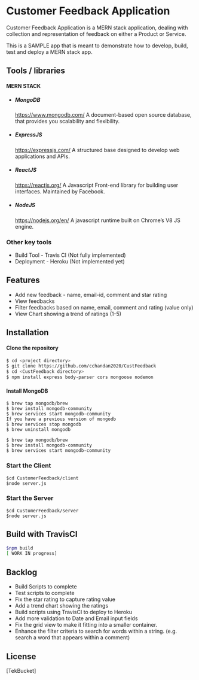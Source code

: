 
# Customer Feedback Application 

Customer Feedback Application is a MERN stack application, dealing with collection and representation of feedback on either a Product or Service. 

This is a SAMPLE app that is meant to demonstrate how to develop, build, test and deploy a MERN stack app. 

## Tools / libraries

#### MERN STACK 
* ##### MongoDB 
  https://www.mongodb.com/ 
  A document-based open source database, that provides you scalability 
  and flexibility.
* ##### ExpressJS 
  https://expressjs.com/ 
  A structured base designed to develop web applications and APIs.
* ##### ReactJS 
  https://reactjs.org/ 
  A Javascript Front-end library for building user interfaces. 
  Maintained by Facebook.
* ##### NodeJS 
  https://nodejs.org/en/  A javascript runtime built on Chrome’s V8 JS 
  engine.

### Other key tools 
* Build Tool - Travis CI (Not fully implemented)
* Deployment - Heroku (Not implemented yet)

## Features
* Add new feedback - name, email-id, comment and star rating 
* View feedbacks 
* Filter feedbacks based on name, email, comment and rating (value only) 
* View Chart showing a trend of ratings (1-5)

## Installation

#### Clone the repository 
```` bash
$ cd <project directory>
$ git clone https://github.com/cchandan2020/CustFeedback
$ cd <CustFeedback directory>
$ npm install express body-parser cors mongoose nodemon 
````
#### Install MongoDB 
````
$ brew tap mongodb/brew
$ brew install mongodb-community
$ brew services start mongodb-community
If you have a previous version of mongodb
$ brew services stop mongodb
$ brew uninstall mongodb

$ brew tap mongodb/brew
$ brew install mongodb-community
$ brew services start mongodb-community
````
### Start the Client 
````
$cd CustomerFeedback/client 
$node server.js
````
### Start the Server
```` 
$cd CustomerFeedback/server   
$node server.js
````

## Build with TravisCI 
```` bash
$npm build 
[ WORK IN progress]

````

## Backlog

* Build Scripts to complete
* Test scripts to complete
* Fix the star rating to capture rating value 
* Add a trend chart showing the ratings 
* Build scripts using TravisCI to deploy to Heroku 
* Add more validation to Date and Email input fields  
* Fix the grid view to make it fitting into a smaller container. 
* Enhance the filter criteria to search for words within a string. (e.g. search a word that appears within a comment) 

## License
[TekBucket] 
